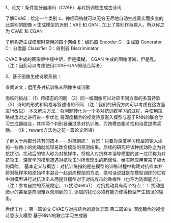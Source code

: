 1、论文：条件变分自编码（CVAE）与对抗训练生成古诗词

了解CVAE：给定一个类别 c，神经网络就可以无穷无尽地自动生成真实而多变的此类别的图像 x
生成模型的派别：VAE 和 GAN；加上了类别作为输入，所以称之为 CVAE 和 CGAN

   了解构造生成模型时常用的四个网络
E：编码器 Encoder
G：生成器 Generator
C：分类器 Classifier
D：辨别器 Discriminator

CVAE 生成的图像很中规中矩，但是模糊。
CGAN 生成的图像清晰，但是乱。
（注：因此可以考虑使用CVAE-GAN即结合两者）

2、基于图像生成诗歌系统：

查阅论文：运用多对抗训练从图像生成诗歌

面临的挑战：（1）跨模态的问题
              （2）同一幅图像可以对应不同方面的多首诗歌
              （3）诗句的形式和风格与叙述语句不同
   （注：我们的研究方向可以考虑在这方面进行改进）
本文解决方法：将问题转化为一个多对抗训练学习的过程，并使用策略梯度对之进行进一步优化
将深度耦合的视觉诗意嵌入模型与基于RNN的联合学习生成器结合，其中两个判别器通过多对抗训练，为跨模态相关性和诗意提供奖励。
（注：reward方法为之前一篇论文所讲）


了解关于两部分共有的技术——对抗训练：
背景：只要对深度学习模型的输入添加一些微小的扰动就能轻易改变模型的预测结果。后续的研究将该种扰动称之为对抗扰动，扰动后的输入称为对抗样本，将输入对抗样本误导模型的这一过程称为对抗攻击。深度学习模型遭遇对抗攻击时所表现出的脆弱性，给实际应用带来了极大的风险。
基本定义与概念：对抗训练指的是在模型的训练过程中构建对抗样本并将对抗样本和原始样本混合一起训练模型的方法，换句话说就是在模型训练的过程中对模型进行对抗攻击从而提升模型对于对抗攻击的鲁棒性（也称为防御能力）。
（注：参考自控的系统稳定， t+扰动deltaT）
对抗扰动具有两个特点： 1. 扰动是微小的甚至是肉眼难以观测到的 2. 添加的扰动必须有能力使得模型产生错误的输出。


后续工作：
第一篇论文 CVAE与对抗结合的具体实现
第二篇论文 深度耦合的视觉诗意嵌入模型
基于RNN的联合学习生成器




